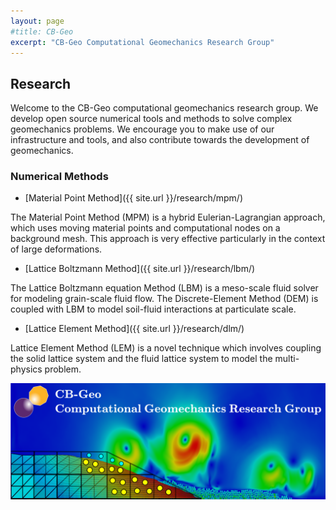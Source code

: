 ```yaml
---
layout: page
#title: CB-Geo
excerpt: "CB-Geo Computational Geomechanics Research Group"
---
```


## Research
Welcome to the CB-Geo computational geomechanics research group. We develop open source numerical tools and methods to solve complex geomechanics problems. We encourage you to make use of our infrastructure and tools, and also contribute towards the development of geomechanics.

### Numerical Methods

* [Material Point Method]({{ site.url }}/research/mpm/)

The Material Point Method (MPM) is a hybrid Eulerian-Lagrangian approach, which uses moving material points and computational nodes on a background mesh. This approach is very effective particularly in the context of large deformations.

* [Lattice Boltzmann Method]({{ site.url }}/research/lbm/)

The Lattice Boltzmann equation Method (LBM) is a meso-scale fluid solver for modeling grain-scale fluid flow. The Discrete-Element Method (DEM) is coupled with LBM to model soil-fluid interactions at particulate scale. 

* [Lattice Element Method]({{ site.url }}/research/dlm/)

Lattice Element Method (LEM) is a novel technique which involves coupling the solid lattice system and  the fluid lattice system to model the multi-physics problem.

![CB-Geo](images/cb-geo/banner.png)